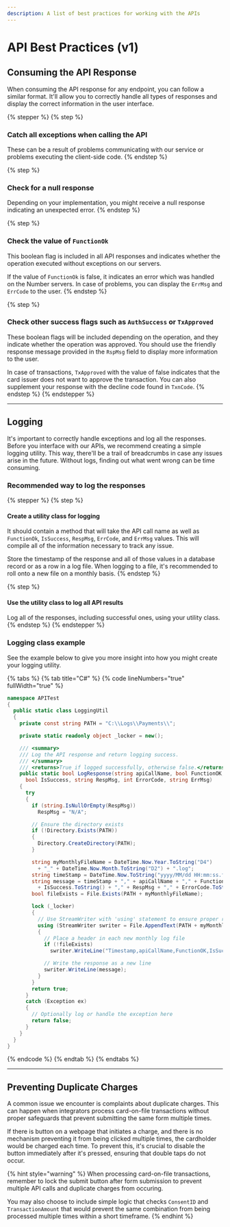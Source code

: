 ```yaml
---
description: A list of best practices for working with the APIs
---
```


# API Best Practices (v1)



## Consuming the API Response

When consuming the API response for any endpoint, you can follow a similar format. It'll allow you to correctly handle all types of responses and display the correct information in the user interface.



{% stepper %}
{% step %}
### Catch all exceptions when calling the API

These can be a result of problems communicating with our service or problems executing the client-side code.
{% endstep %}

{% step %}
### Check for a null response

Depending on your implementation, you might receive a null response indicating an unexpected error.
{% endstep %}

{% step %}
### Check the value of `FunctionOk`

This boolean flag is included in all API responses and indicates whether the operation executed without exceptions on our servers.&#x20;

If the value of `FunctionOk` is false, it indicates an error which was handled on the Number servers. In case of problems, you can display the `ErrMsg` and `ErrCode` to the user.
{% endstep %}

{% step %}
### Check other success flags such as `AuthSuccess` or `TxApproved`

These boolean flags will be included depending on the operation, and they indicate whether the operation was approved. You should use the friendly response message provided in the `RspMsg` field to display more information to the user.

In case of transactions, `TxApproved` with the value of false indicates that the card issuer does not want to approve the transaction. You can also supplement your response with the decline code found in `TxnCode`.
{% endstep %}
{% endstepper %}



***



## Logging

It's important to correctly handle exceptions and log all the responses. Before you interface with our APIs, we recommend creating a simple logging utility. This way, there'll be a trail of breadcrumbs in case any issues arise in the future. Without logs, finding out what went wrong can be time consuming.



### Recommended way to log the responses

{% stepper %}
{% step %}
#### Create a utility class for logging

It should contain a method that will take the API call name as well as `FunctionOk`, `IsSuccess`, `RespMsg`, `ErrCode`, and `ErrMsg` values. This will compile all of the information necessary to track any issue.

Store the timestamp of the response and all of those values in a database record or as a row in a log file. When logging to a file, it's recommended to roll onto a new file on a monthly basis.
{% endstep %}

{% step %}
#### Use the utility class to log all API results

Log all of the responses, including successful ones, using your utility class.
{% endstep %}
{% endstepper %}



### Logging class example

See the example below to give you more insight into how you might create your logging utility.

{% tabs %}
{% tab title="C#" %}
{% code lineNumbers="true" fullWidth="true" %}
```csharp
namespace APITest
{
  public static class LoggingUtil
  {
    private const string PATH = "C:\\Logs\\Payments\\";

    private static readonly object _locker = new();

    /// <summary>
    /// Log the API response and return logging success.
    /// </summary>
    /// <returns>True if logged successfully, otherwise false.</returns>
    public static bool LogResponse(string apiCallName, bool FunctionOK,
      bool IsSuccess, string RespMsg, int ErrorCode, string ErrMsg)
    {
      try
      {
        if (string.IsNullOrEmpty(RespMsg))
          RespMsg = "N/A";

        // Ensure the directory exists
        if (!Directory.Exists(PATH))
        {
          Directory.CreateDirectory(PATH);
        }

        string myMonthlyFileName = DateTime.Now.Year.ToString("D4")
          + "_" + DateTime.Now.Month.ToString("D2") + ".log";
        string timeStamp = DateTime.Now.ToString("yyyy/MM/dd HH:mm:ss.ff");
        string message = timeStamp + "," + apiCallName + "," + FunctionOK.ToString() + ","
          + IsSuccess.ToString() + "," + RespMsg + "," + ErrorCode.ToString() + "," + ErrMsg;
        bool fileExists = File.Exists(PATH + myMonthlyFileName);

        lock (_locker)
        {
          // Use StreamWriter with 'using' statement to ensure proper resource disposal
          using (StreamWriter swriter = File.AppendText(PATH + myMonthlyFileName))
          {
            // Place a header in each new monthly log file
            if (!fileExists)
              swriter.WriteLine("Timestamp,apiCallName,FunctionOK,IsSuccess,RespMsg,ErrorCode,ErrMsg");

            // Write the response as a new line
            swriter.WriteLine(message);
          }
        }
        return true;
      }
      catch (Exception ex)
      {
        // Optionally log or handle the exception here
        return false;
      }
    }
  }
}

```
{% endcode %}
{% endtab %}
{% endtabs %}



***



## Preventing Duplicate Charges

A common issue we encounter is complaints about duplicate charges. This can happen when integrators process card-on-file transactions without proper safeguards that prevent submitting the same form multiple times.

If there is button on a webpage that initiates a charge, and there is no mechanism preventing it from being clicked multiple times, the cardholder would be charged each time. To prevent this, it's crucial to disable the button immediately after it's pressed, ensuring that double taps do not occur.&#x20;

{% hint style="warning" %}
When processing card-on-file transactions, remember to lock the submit button after form submission to prevent multiple API calls and duplicate charges from occuring.

You may also choose to include simple logic that checks `ConsentID` and `TransactionAmount` that would prevent the same combination from being processed multiple times within a short timeframe.
{% endhint %}



